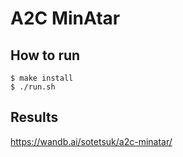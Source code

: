 # A2C MinAtar

## How to run

```
$ make install
$ ./run.sh
```

## Results

https://wandb.ai/sotetsuk/a2c-minatar/
